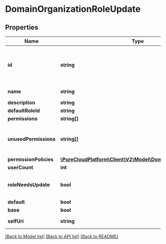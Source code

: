 # DomainOrganizationRoleUpdate

## Properties
Name | Type | Description | Notes
------------ | ------------- | ------------- | -------------
**id** | **string** | The globally unique identifier for the object. | [optional] 
**name** | **string** | The name of the role | 
**description** | **string** |  | [optional] 
**defaultRoleId** | **string** |  | [optional] 
**permissions** | **string[]** |  | [optional] 
**unusedPermissions** | **string[]** | A collection of the permissions the role is not using | [optional] 
**permissionPolicies** | [**\PureCloudPlatform\Client\V2\Model\DomainPermissionPolicy[]**](DomainPermissionPolicy.md) |  | [optional] 
**userCount** | **int** |  | [optional] 
**roleNeedsUpdate** | **bool** | Optional unless patch operation. | [optional] 
**default** | **bool** |  | [optional] 
**base** | **bool** |  | [optional] 
**selfUri** | **string** | The URI for this object | [optional] 

[[Back to Model list]](../README.md#documentation-for-models) [[Back to API list]](../README.md#documentation-for-api-endpoints) [[Back to README]](../README.md)


